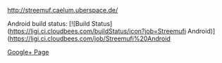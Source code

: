 http://streemuf.caelum.uberspace.de/


Android build status: [![Build Status](https://ligi.ci.cloudbees.com/buildStatus/icon?job=Streemufi Android)](https://ligi.ci.cloudbees.com/job/Streemufi%20Android


<a href="https://plus.google.com/104016448180967484294">Google+ Page</a>